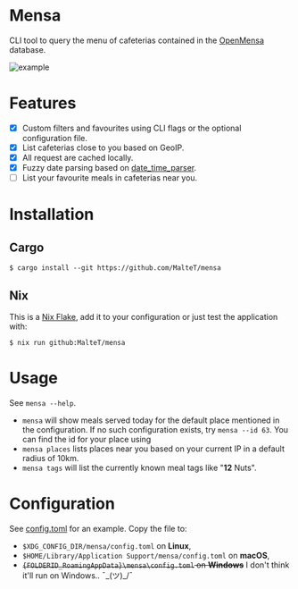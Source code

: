 # Mensa

CLI tool to query the menu of cafeterias contained in the [OpenMensa](https://openmensa.org) database.

![example](https://user-images.githubusercontent.com/11077981/137278085-75ec877a-dba0-44bb-a8dc-6c802e24178c.png)

# Features

- [X] Custom filters and favourites using CLI flags or the optional configuration file.
- [X] List cafeterias close to you based on GeoIP.
- [X] All request are cached locally.
- [X] Fuzzy date parsing based on [date_time_parser](https://lib.rs/crates/date_time_parser).
- [ ] List your favourite meals in cafeterias near you.

# Installation

## Cargo

```console
$ cargo install --git https://github.com/MalteT/mensa
```

## Nix

This is a [Nix Flake](https://nixos.wiki/wiki/Flakes), add it to your configuration or just test the application with:

```console
$ nix run github:MalteT/mensa
```

# Usage

See `mensa --help`.

- `mensa` will show meals served today for the default place mentioned in the configuration.
  If no such configuration exists, try `mensa --id 63`. You can find the id for your place using
- `mensa places` lists places near you based on your current IP in a default radius of 10km.
- `mensa tags` will list the currently known meal tags like "**12** Nuts".


# Configuration

See [config.toml](config.toml) for an example. Copy the file to:
- `$XDG_CONFIG_DIR/mensa/config.toml` on **Linux**,
- `$HOME/Library/Application Support/mensa/config.toml` on **macOS**,
- ~~`{FOLDERID_RoamingAppData}\mensa\config.toml` on **Windows**~~ I don't think it'll run on Windows.. ¯\_(ツ)_/¯
